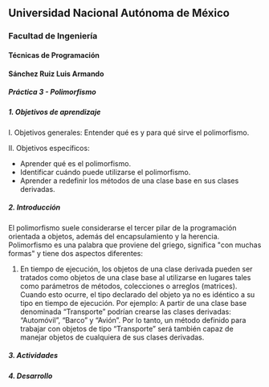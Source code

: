 ## Universidad Nacional Autónoma de México
### Facultad de Ingeniería
#### Técnicas de Programación
#### Sánchez Ruiz Luis Armando
##### Práctica 3 - Polimorfismo


##### 1. Objetivos de aprendizaje
 
I. Objetivos generales:  Entender qué es y para qué sirve el polimorfismo. 
 
 
II. Objetivos específicos:
 
* Aprender qué es el polimorfismo. 
* Identificar cuándo puede utilizarse el polimorfismo. 
* Aprender a redefinir los métodos de una clase base en sus clases derivadas.
 
##### 2. Introducción

El polimorfismo suele considerarse el tercer pilar de la programación orientada a objetos, además del encapsulamiento y la herencia.
Polimorfismo es una palabra que proviene del griego, significa "con muchas formas" y tiene dos aspectos diferentes:

 1. En tiempo de ejecución, los objetos de una clase derivada pueden ser
tratados como objetos de una clase base al utilizarse en lugares tales como
parámetros de métodos, colecciones o arreglos (matrices). Cuando esto
ocurre, el tipo declarado del objeto ya no es idéntico a su tipo en tiempo de
ejecución. Por ejemplo: A partir de una clase base denominada
“Transporte” podrían crearse las clases derivadas: “Automóvil”, “Barco” y
“Avión”. Por lo tanto, un método definido para trabajar con objetos de tipo
“Transporte” será también capaz de manejar objetos de cualquiera de sus
clases derivadas.

##### 3. Actividades



##### 4. Desarrollo

